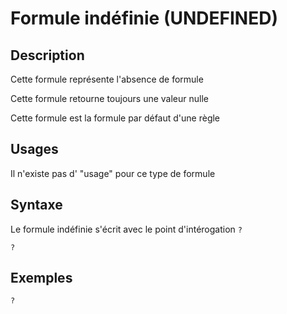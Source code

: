 # Formule indéfinie (UNDEFINED)

## Description

Cette formule représente l'absence de formule

Cette formule retourne toujours une valeur nulle

Cette formule est la formule par défaut d'une règle

## Usages

Il n'existe pas d' "usage" pour ce type de formule

## Syntaxe

Le formule indéfinie s'écrit avec le point d'intérogation `?`

    ?

## Exemples

    ?